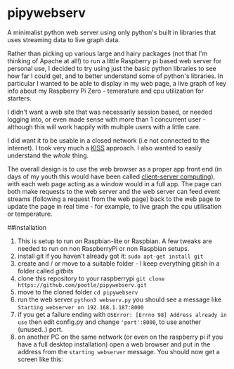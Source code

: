 # pipywebserv
A minimalist python web server using only python's built in libraries that uses streaming data to live graph data.

Rather than picking up various large and hairy packages (not that I'm thinking of Apache at all!) to run a little Raspberry pi based web server for personal use, I decided to try using just the basic python libraries to see how far I could get, and to better understand some of python's libraries. In particular I wanted to be able to display in my web page, a live graph of key info about my Raspberry Pi Zero - temerature and cpu utilization for starters.

I didn't want a web site that was necessarily session based, or needed logging into, or even made sense with more than 1 concurrent user - although this will work happily with multiple users with a little care.

I did want it to be usable in a closed network (i.e not connected to the internet). I took very much a [KISS](https://en.wikipedia.org/wiki/KISS_principle) approach. I also wanted to easily understand the *whole* thing.

The overall design is to use the web browser as a proper app front end (in days of my youth this would have been called [client-server computing](https://en.wikipedia.org/wiki/Client%E2%80%93server_model)), with each web page acting as a window would in a full app. The page can both make requests to the web server and the web server can feed event streams (following a request from the web page) back to the web page to update the page in real time - for example, to live graph the cpu utilisation or temperature.

##installation
1. This is setup to run on Raspbian-lite or Raspbian. A few tweaks are needed to run on non RaspberryPi or non Raspbian setups.
2. install git if you haven't already got it: `sudo apt-get install git`
3. create and / or move to a suitable folder - I keep everything gitish in a folder called *gitbits*
4. clone this repository to your raspberrypi `git clone https://github.com/pootle/pipywebserv.git`
5. move to the cloned folder `cd pipywebserv`
6. run the web server `python3 webserv.py` you should see a message like `Starting webserver on 192.168.1.187:8000`
7. if you get a failure ending with `OSError: [Errno 98] Address already in use` then edit config.py and change `'port':8000`, to use another (unused..) port.
8. on another PC on the same network (or even on the raspberry pi if you have a full desktop installation) open a web browser and put in the address from the `starting webserver` message.
You should now get a screen like this:
